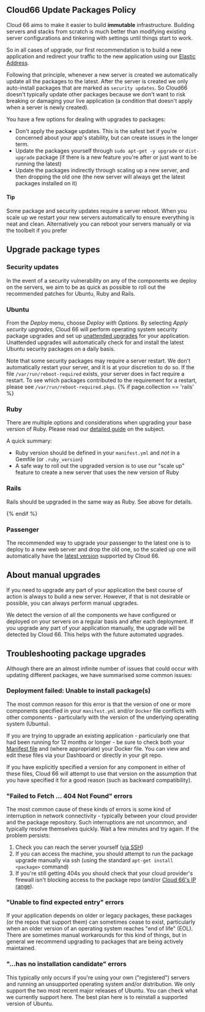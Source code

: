 
## Cloud66 Update Packages Policy

Cloud 66 aims to make it easier to build **immutable** infrastructure. Building servers and stacks from scratch is much better than modifying existing server configurations and tinkering with settings until things start to work.

So in all cases of upgrade, our first recommendation is to build a new application and redirect your traffic to the new application using our [Elastic Address](/{{page.collection}}/tutorials/failover-groups.html).

Following that principle, whenever a new server is created we automatically update all the packages to the latest. After the server is created we only auto-install packages that are marked as `security updates`. So Cloud66 doesn't typically update other packages because we don't want to risk breaking or damaging your live application (a condition that doesn't apply when a server is newly created).

You have a few options for dealing with upgrades to packages:

* Don't apply the package updates. This is the safest bet if you're concerned about your app's stability, but can create issues in the longer term.
* Update the packages yourself through `sudo apt-get -y upgrade` or `dist-upgrade` package (if there is a new feature you're after or just want to be running the latest)
* Update the packages indirectly through scaling up a new server, and then dropping the old one (the new server will always get the latest packages installed on it)

#### Tip
<div class="notice">
<p>Some package and security updates require a server reboot. When you scale up we restart your new servers automatically to ensure everything is neat and clean. Alternatively you can reboot your servers manually or via the toolbelt if you prefer</p>
</div>

## Upgrade package types

### Security updates

In the event of a security vulnerability on any of the components we deploy on the servers, we aim to be as quick as possible to roll out the recommended patches for Ubuntu, Ruby and Rails.

### Ubuntu
From the _Deploy_ menu, choose _Deploy with Options_. By selecting _Apply security upgrades_, Cloud 66 will perform operating system security package upgrades and set up [unattended upgrades](https://help.ubuntu.com/community/AutomaticSecurityUpdates) for your application. Unattended upgrades will automatically check for and install the latest Ubuntu security packages on a daily basis.

Note that some security packages may require a server restart. We don't automatically restart your server, and it is at your discretion to do so. If the file `/var/run/reboot-required` exists, your server does in fact require a restart. To see which packages contributed to the requirement for a restart, please see `/var/run/reboot-required.pkgs`.
{% if page.collection == 'rails' %}
### Ruby

There are multiple options and considerations when upgrading your base version of Ruby. Please read our [detailed guide](/rails/how-to-guides/deployment/managing-and-upgrading-ruby-versions.html) on the subject.

A quick summary:

* Ruby version should be defined in your `manifest.yml` and *not* in a Gemfile (or `.ruby_version`)
* A safe way to roll out the upgraded version is to use our "scale up" feature to create a new server that uses the new version of Ruby

### Rails

Rails should be upgraded in the same way as Ruby. See above for details. 

{% endif %}
### Passenger

The recommended way to upgrade your passenger to the latest one is to deploy to a new web server and drop the old one, so the scaled up one will automatically have the [latest version](/{{page.collection}}/resources/technical-specifications.html#component-versions) supported by Cloud 66.

## About manual upgrades
If you need to upgrade any part of your application the best course of action is always to build a new server. However, if that is not desirable or possible, you can always perform manual upgrades.

We detect the version of all the components we have configured or deployed on your servers on a regular basis and after each deployment. If you upgrade any part of your application manually, the upgrade will be detected by Cloud 66. This helps with the future automated upgrades.

## Troubleshooting package upgrades

Although there are an almost infinite number of issues that could occur with updating different packages, we have summarised some common issues:

### Deployment failed: Unable to install package(s)

The most common reason for this error is that the version of one or more components specified in your `manifest.yml` and/or `Docker` file conflicts with other components - particularly with the version of the underlying operating system (Ubuntu). 

If you are trying to upgrade an existing application - particularly one that had been running for 12 months or longer - be sure to check both your [Manifest file](https://help.cloud66.com/rails/quickstarts/getting-started-with-manifest.html) and (where appropriate) your Docker file. You can view and edit these files via your Dashboard or directly in your git repo. 

If you have explicitly specified a version for any component in either of these files, Cloud 66 will attempt to use that version on the assumption that you have specified it for a good reason (such as backward compatibility). 

### "Failed to Fetch ... 404 Not Found" errors

The most common cause of these kinds of errors is some kind of interruption in network connectivity - typically between your cloud provider and the package repository. Such interruptions are not uncommon, and typically resolve themselves quickly. Wait a few minutes and try again. If the problem persists:

1. Check you can reach the server yourself ([via SSH](https://help.cloud66.com/rails/how-to-guides/common-tools/ssh-to-server.html))
2. If you can access the machine, you should attempt to run the package upgrade manually via ssh (using the standard `apt-get install <package>` command)
3. If you're still getting 404s you should check that your cloud provider's firewall isn't blocking access to the package repo (and/or [Cloud 66's IP range](https://help.cloud66.com/rails/resources/security.html#customer-protection)). 

### "Unable to find expected entry" errors

If your application depends on older or legacy packages, these packages (or the repos that support them) can sometimes cease to exist, particularly when an older version of an operating system reaches "end of life" (EOL). There are sometimes manual workarounds for this kind of things, but in general we recommend upgrading to packages that are being actively maintained. 

### "...has no installation candidate" errors

This typically only occurs if you're using your own ("registered") servers and running an unsupported operating system and/or distribution. We only support the two most recent major releases of Ubuntu. You can check what we currently support here. The best plan here is to reinstall a supported version of Ubuntu.
